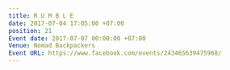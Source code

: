 ```yaml
---
title: R U M B L E
date: 2017-07-04 17:05:00 +07:00
position: 21
Event date: 2017-07-07 00:00:00 +07:00
Venue: Nomad Backpackers
Event URL: https://www.facebook.com/events/243465639475968/
---
```


